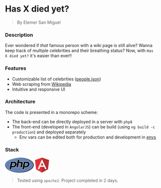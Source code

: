 # Has X died yet?
> By Elemer San Miguel

### Description
Ever wondered if *that* famous person with a wiki page is still alive? Wanna keep track of multiple celebrities and their breathing status? Now, with `Has X died yet?` it's easier than ever!!

### Features
 - Customizable list of celebrities ([people.json](api/people.json))
 - Web scraping from [Wikipedia](https://www.wikipedia.org/)
 - Intuitive and responsive UI

### Architecture
The code is presented in a monorepo scheme: 
 - The back-end can be directly deployed in a server with `php8`
 - The front-end (developed in `AngularJS`) can be build (using `ng build -c production`) and deployed separately
   - Env vars can be edited both for production and development in [envs](src/app/envs)
  
### Stack

<img src="https://raw.githubusercontent.com/patil-prajwal/Tech-Stack-Icons/main/Icons/php.svg" alt="php" style="display:inline;height:50px;"/> <img src="https://raw.githubusercontent.com/patil-prajwal/Tech-Stack-Icons/main/Icons/angular-icon.svg" alt="AngularJS" style="display:inline;height:50px;"/>

> Tested using `apache2`. Project completed in 2 days.
